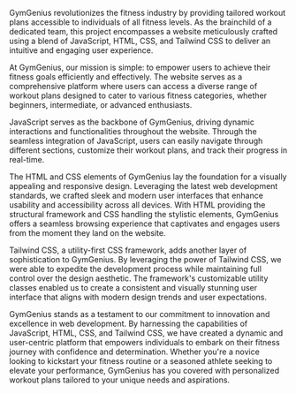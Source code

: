GymGenius revolutionizes the fitness industry by providing tailored workout plans accessible to individuals of all fitness levels. As the brainchild of a dedicated team, this project encompasses a website meticulously crafted using a blend of JavaScript, HTML, CSS, and Tailwind CSS to deliver an intuitive and engaging user experience.

At GymGenius, our mission is simple: to empower users to achieve their fitness goals efficiently and effectively. The website serves as a comprehensive platform where users can access a diverse range of workout plans designed to cater to various fitness categories, whether beginners, intermediate, or advanced enthusiasts.

JavaScript serves as the backbone of GymGenius, driving dynamic interactions and functionalities throughout the website. Through the seamless integration of JavaScript, users can easily navigate through different sections, customize their workout plans, and track their progress in real-time.

The HTML and CSS elements of GymGenius lay the foundation for a visually appealing and responsive design. Leveraging the latest web development standards, we crafted sleek and modern user interfaces that enhance usability and accessibility across all devices. With HTML providing the structural framework and CSS handling the stylistic elements, GymGenius offers a seamless browsing experience that captivates and engages users from the moment they land on the website.

Tailwind CSS, a utility-first CSS framework, adds another layer of sophistication to GymGenius. By leveraging the power of Tailwind CSS, we were able to expedite the development process while maintaining full control over the design aesthetic. The framework's customizable utility classes enabled us to create a consistent and visually stunning user interface that aligns with modern design trends and user expectations.

GymGenius stands as a testament to our commitment to innovation and excellence in web development. By harnessing the capabilities of JavaScript, HTML, CSS, and Tailwind CSS, we have created a dynamic and user-centric platform that empowers individuals to embark on their fitness journey with confidence and determination. Whether you're a novice looking to kickstart your fitness routine or a seasoned athlete seeking to elevate your performance, GymGenius has you covered with personalized workout plans tailored to your unique needs and aspirations.
